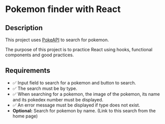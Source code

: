 # Pokemon finder with React

## Description

This project uses [PokeAPI](https://pokeapi.co/) to search for pokemon.

The purpose of this project is to practice React using hooks, functional components and good practices.

## Requirements

- :white_check_mark: Input field to search for a pokemon and button to search.
- :white_check_mark: The search must be by type.
- :white_check_mark: When searching for a pokemon, the image of the pokemon, its name and its pokedex number must be displayed.
-  :white_check_mark: An error message must be displayed if type does not exist.
- **Optional:** Search for pokemon by name. (Link to this search from the home page)

